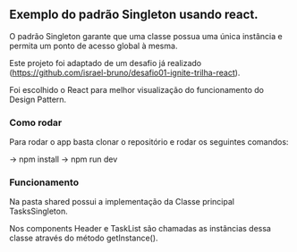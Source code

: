 ## Exemplo do padrão Singleton usando react.

O padrão Singleton garante que uma classe possua uma única instância e permita um ponto de acesso global à mesma.

Este projeto foi adaptado de um desafio já realizado (https://github.com/israel-bruno/desafio01-ignite-trilha-react).

Foi escolhido o React para melhor visualização do funcionamento do Design Pattern.

### Como rodar

Para rodar o app basta clonar o repositório e rodar os seguintes comandos:

-> npm install
-> npm run dev

### Funcionamento

Na pasta shared possui a implementação da Classe principal TasksSingleton.

Nos components Header e TaskList são chamadas as instâncias dessa classe através do método getInstance().
